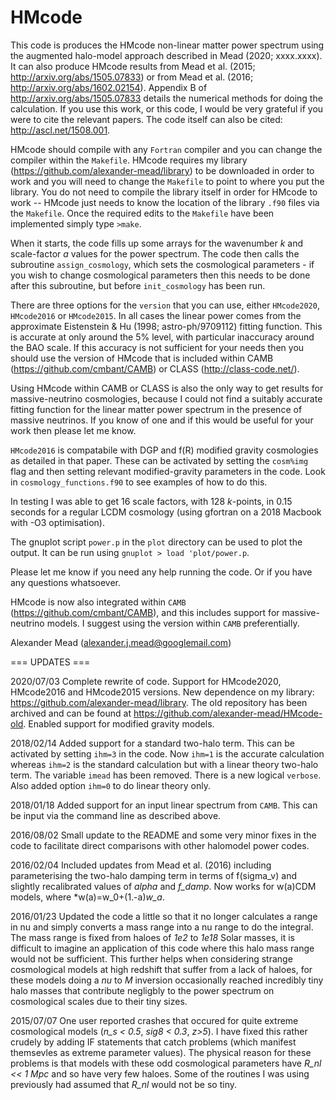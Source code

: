 # HMcode

This code is produces the HMcode non-linear matter power spectrum using the augmented halo-model approach described in Mead (2020; xxxx.xxxx). It can also produce HMcode results from Mead et al. (2015; http://arxiv.org/abs/1505.07833) or from Mead et al. (2016; http://arxiv.org/abs/1602.02154). Appendix B of http://arxiv.org/abs/1505.07833 details the numerical methods for doing the calculation. If you use this work, or this code, I would be very grateful if you were to cite the relevant papers. The code itself can also be cited: http://ascl.net/1508.001.

HMcode should compile with any ```Fortran``` compiler and you can change the compiler within the ```Makefile```. HMcode requires my library (https://github.com/alexander-mead/library) to be downloaded in order to work and you will need to change the ```Makefile``` to point to where you put the library. You do not need to compile the library itself in order for HMcode to work -- HMcode just needs to know the location of the library ```.f90``` files via the ```Makefile```. Once the required edits to the ```Makefile``` have been implemented simply type ```>make```.

When it starts, the code fills up some arrays for the wavenumber *k* and scale-factor *a* values for the power spectrum. The code then calls the subroutine ```assign_cosmology```, which sets the cosmological parameters - if you wish to change cosmological parameters then this needs to be done after this subroutine, but before ```init_cosmology``` has been run.

There are three options for the ```version``` that you can use, either ```HMcode2020```, ```HMcode2016``` or ```HMcode2015```. In all cases the linear power comes from the approximate Eistenstein & Hu (1998; astro-ph/9709112) fitting function. This is accurate at only around the 5% level, with particular inaccuracy around the BAO scale. If this accuracy is not sufficient for your needs then you should use the version of HMcode that is included within CAMB (https://github.com/cmbant/CAMB) or CLASS (http://class-code.net/). 

Using HMcode within CAMB or CLASS is also the only way to get results for massive-neutrino cosmologies, because I could not find a suitably accurate fitting function for the linear matter power spectrum in the presence of massive neutrinos. If you know of one and if this would be useful for your work then please let me know.

```HMcode2016``` is compatabile with DGP and f(R) modified gravity cosmologies as detailed in that paper. These can be activated by setting the ```cosm%img``` flag and then setting relevant modified-gravity parameters in the code. Look in ```cosmology_functions.f90``` to see examples of how to do this.

In testing I was able to get 16 scale factors, with 128 *k*-points, in 0.15 seconds for a regular LCDM cosmology (using gfortran on a 2018 Macbook with -O3 optimisation). 

The gnuplot script ```power.p``` in the ```plot``` directory can be used to plot the output. It can be run using ```gnuplot > load 'plot/power.p```.

Please let me know if you need any help running the code. Or if you have any questions whatsoever.

HMcode is now also integrated within ```CAMB``` (https://github.com/cmbant/CAMB), and this includes support for massive-neutrino models. I suggest using the version within ```CAMB``` preferentially.

Alexander Mead
(alexander.j.mead@googlemail.com)

=== UPDATES ===

2020/07/03
Complete rewrite of code. Support for HMcode2020, HMcode2016 and HMcode2015 versions. New dependence on my library: https://github.com/alexander-mead/library. The old repository has been archived and can be found at https://github.com/alexander-mead/HMcode-old. Enabled support for modified gravity models.

2018/02/14
Added support for a standard two-halo term. This can be activated by setting ```ihm=3``` in the code. Now ```ihm=1``` is the accurate calculation whereas ```ihm=2``` is the standard calculation but with a linear theory two-halo term. The variable ```imead``` has been removed. There is a new logical ```verbose```. Also added option ```ihm=0``` to do linear theory only.

2018/01/18
Added support for an input linear spectrum from ```CAMB```. This can be input via the command line as described above.

2016/08/02
Small update to the README and some very minor fixes in the code to facilitate direct comparisons with other halomodel power codes.

2016/02/04
Included updates from Mead et al. (2016) including parameterising the two-halo damping term in terms of f(sigma_v) and slightly recalibrated values of *alpha* and *f_damp*. Now works for w(a)CDM models, where *w(a)=w_0+(1.-a)*w_a*.

2016/01/23
Updated the code a little so that it no longer calculates a range in nu and simply converts a mass range into a nu range to do the integral. The mass range is fixed from haloes of *1e2* to *1e18* Solar masses, it is difficult to imagine an application of this code where this halo mass range would not be sufficient. This further helps when considering strange cosmological models at high redshift that suffer from a lack of haloes, for these models doing a *nu* to *M* inversion occasionally reached incredibly tiny halo masses that contribute negligbly to the power spectrum on cosmological scales due to their tiny sizes.

2015/07/07
One user reported crashes that occured for quite extreme cosmological models (*n_s < 0.5*, *sig8 < 0.3*, *z>5*). I have fixed this rather crudely by adding IF statements that catch problems (which manifest themsevles as extreme parameter values). The physical reason for these problems is that models with these odd cosmological parameters have *R_nl << 1 Mpc* and so have very few haloes. Some of the routines I was using previously had assumed that *R_nl* would not be so tiny.
